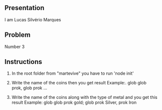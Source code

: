 ## Presentation
I am Lucas Silvério Marques

## Problem
Number 3

## Instructions

1) In the root folder from "martevive" you have to run 'node init'
 
2) Write the name of the coins then you get result
Example:. glob glob prok, glob prok ...  

3) Write the name of the coins along with the type of metal and you get this result 
Example: glob glob prok gold; glob prok Silver, prok Iron
